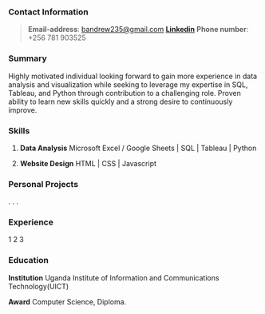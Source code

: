 ### Contact Information
> **Email-address**: bandrew235@gmail.com
> [**Linkedin**](https://www.linkedin.com/in/bisaso-andrew-800392217)
> **Phone number**: +256 781 903525

### Summary
Highly motivated individual looking forward to gain more experience in data analysis and visualization while seeking to leverage my expertise in SQL, Tableau, and Python through contribution to a challenging role. 
Proven ability to learn new skills quickly and a strong desire to continuously improve.

### Skills
1. **Data Analysis**
Microsoft Excel / Google Sheets | SQL | Tableau | Python

2. **Website Design**
HTML | CSS | Javascript

### Personal Projects
.
.
.
 
### Experience
1
2
3
 
### Education
**Institution**
Uganda Institute of Information and Communications Technology(UICT) 

**Award**
Computer Science, Diploma.
